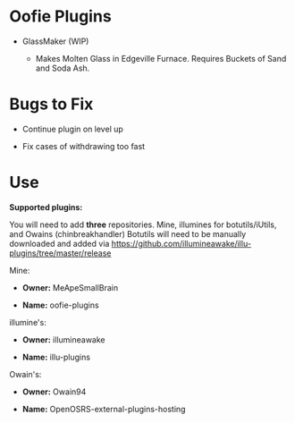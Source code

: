 # Oofie Plugins

- GlassMaker (WIP)

  - Makes Molten Glass in Edgeville Furnace. Requires Buckets of Sand and Soda Ash.


# Bugs to Fix

- Continue plugin on level up

- Fix cases of withdrawing too fast

# Use

**Supported plugins:**

You will need to add **three** repositories. Mine, illumines for botutils/iUtils, and Owains (chinbreakhandler)
Botutils will need to be manually downloaded and added via https://github.com/illumineawake/illu-plugins/tree/master/release

Mine:

- **Owner:** MeApeSmallBrain

- **Name:** oofie-plugins

illumine's:

- **Owner:** illumineawake

- **Name:** illu-plugins

Owain's:

- **Owner:** Owain94

- **Name:** OpenOSRS-external-plugins-hosting
